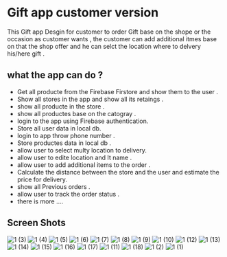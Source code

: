# Gift app customer version

This Gift app Desgin for customer to order Gift base on the shope or the occasion as customer wants ,
the customer can add additional itmes  base on that the shop offer and he can selct the location where to delvery his/here gift .

## what the app can do ?
- Get all producte from the Firebase Firstore and show them to the user .
- Show all stores in the app and show all its retaings .
- show all producte in the store .
- show all productes base on the catogray .
- login to the app using Firebase authentication.
- Store all user data in local db.
- login to app throw phone number .
- Store productes data in local db .
- allow user to select multy location to delivery.
- allow user to edite location and It name .
- allow user to add additional items to the order .
- Calculate the distance between the store and the user and estimate the price for delivery.
- show all Previous orders .
- allow user to track the order status .
- there is more ....

## Screen Shots
![1 (3)](https://user-images.githubusercontent.com/75394655/179645309-af5093f4-bef4-48a6-af28-097f156127f6.jpg)
![1 (4)](https://user-images.githubusercontent.com/75394655/179645320-06fa390d-32ab-4a51-8411-5a0c6205b62e.jpg)
![1 (5)](https://user-images.githubusercontent.com/75394655/179645329-32410af3-8a76-4b02-8d81-f98622068b93.jpg)
![1 (6)](https://user-images.githubusercontent.com/75394655/179645334-9f6c75b2-29c9-426a-95ec-357c56f8e6cc.jpg)
![1 (7)](https://user-images.githubusercontent.com/75394655/179645336-0036634d-2c26-4ecc-92a0-e0e95cfd0ac8.jpg)
![1 (8)](https://user-images.githubusercontent.com/75394655/179645338-8c4b7f2d-1e38-43c8-8fe6-9894e9c81b04.jpg)
![1 (9)](https://user-images.githubusercontent.com/75394655/179645340-6e178835-0479-4bc1-9da1-21120e605850.jpg)
![1 (10)](https://user-images.githubusercontent.com/75394655/179645344-55243c06-80b7-410f-aa3e-60cb8a2c1f85.jpg)
![1 (12)](https://user-images.githubusercontent.com/75394655/179645348-9be65e0b-644f-4958-8745-02d294a6c6a2.jpg)
![1 (13)](https://user-images.githubusercontent.com/75394655/179645352-28d7355d-68dd-4f90-8a6f-0a48b690a481.jpg)
![1 (14)](https://user-images.githubusercontent.com/75394655/179645361-e7142f2c-2b74-4a6e-80a8-80124969fbec.jpg)
![1 (15)](https://user-images.githubusercontent.com/75394655/179645366-e7ffacb5-3845-43b5-9fa7-d9cc95c659e7.jpg)
![1 (16)](https://user-images.githubusercontent.com/75394655/179645370-7bfb4aed-479e-486d-a2cf-9e99789e7c3d.jpg)
![1 (17)](https://user-images.githubusercontent.com/75394655/179645379-11687c24-b6f3-4d30-b50b-d9e03cf33ba2.jpg)
![1 (11)](https://user-images.githubusercontent.com/75394655/179645392-3d5836f5-47b0-4361-aa9a-4438dc29a23c.jpg)
![1 (18)](https://user-images.githubusercontent.com/75394655/179645398-b50a8b7e-2164-4fc8-a82a-8622b701ba92.jpg)
![1 (2)](https://user-images.githubusercontent.com/75394655/179645401-e6ccc9f2-0f9b-4330-96b4-8c20a640c61d.jpg)
![1 (1)](https://user-images.githubusercontent.com/75394655/179645403-1e3c3261-f675-4366-8f72-1aa8420524d5.jpg)




